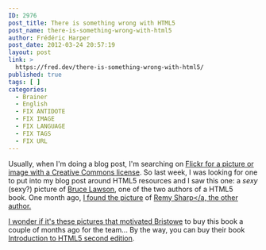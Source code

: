 ```yaml
---
ID: 2976
post_title: There is something wrong with HTML5
post_name: there-is-something-wrong-with-html5
author: Frédéric Harper
post_date: 2012-03-24 20:57:19
layout: post
link: >
  https://fred.dev/there-is-something-wrong-with-html5/
published: true
tags: [ ]
categories:
  - Brainer
  - English
  - FIX ANTIDOTE
  - FIX IMAGE
  - FIX LANGUAGE
  - FIX TAGS
  - FIX URL
---
```

<img title="6346609079_aae53a2270_b" src="http://fred.dev/wp-content/uploads/2012/03/6346609079_aae53a2270_b.jpg" alt=""/>Usually, when I'm doing a blog post, I'm searching on <a href="https://www.flickr.com/search/?q=&amp;l=comm&amp;ss=2&amp;ct=6&amp;mt=photos&amp;w=all&amp;adv=1" target="_blank" rel="noopener noreferrer">Flickr for a picture or image with a Creative Commons license</a>. So last week, I was looking for one to put into my blog post around HTML5 resources and I saw this one: a <em>sexy</em> (sexy?) picture of <a href="https://www.brucelawson.co.uk/" target="_blank" rel="noopener noreferrer">Bruce Lawson</a>, one of the two authors of a HTML5 book. One month ago, <a title="Scary HTML5 book promotion" href="https://fred.dev/scary-html5-book-promotion/">I found the picture</a> of <a href="https://remysharp.com/">Remy Sharp</a, the other author.<p>I wonder if it's these pictures that motivated <a href="https://bristowe.com/" target="_blank" rel="noopener noreferrer">Bristowe</a> to buy this book a couple of months ago for the team... By the way, you can buy their book <a href="https://www.amazon.ca/gp/product/0321784421/ref=as_li_ss_tl?ie=UTF8&amp;tag=outofcomzon-20&amp;linkCode=as2&amp;camp=15121&amp;creative=390961&amp;creativeASIN=0321784421" target="_blank" rel="noopener noreferrer">Introduction to HTML5 second edition</a>.</p> 